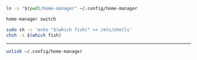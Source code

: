 ```sh
ln -s "$(pwd)/home-manager" ~/.config/home-manager
```

```sh
home-manager switch
```

```sh
sudo sh -c 'echo "$(which fish)" >> /etc/shells'
chsh -s $(which fish)
```

---

```sh
unlink ~/.config/home-manager
```
